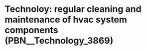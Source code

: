 # Technoloy: __regular cleaning and maintenance of hvac system components__ (PBN__Technology_3869)

